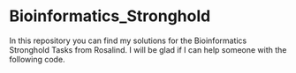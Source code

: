 # Bioinformatics_Stronghold
In this repository you can find my solutions for the Bioinformatics Stronghold Tasks from Rosalind.
I will be glad if I can help someone with the following code.

